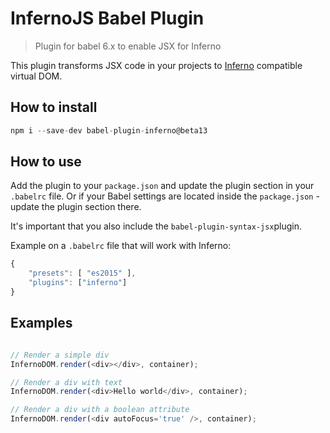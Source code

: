 # InfernoJS Babel Plugin

> Plugin for babel 6.x to enable JSX for Inferno

This plugin transforms JSX code in your projects to [Inferno](https://github.com/trueadm/inferno) compatible virtual DOM. 

## How to install

```js
npm i --save-dev babel-plugin-inferno@beta13

```

## How to use

Add the plugin to your `package.json` and update the plugin section in your `.babelrc` file. Or if your Babel settings are located inside the `package.json` - update the plugin section there.

It's important that you also include the `babel-plugin-syntax-jsx`plugin.

Example on a `.babelrc` file that will work with Inferno:


```js
{   
    "presets": [ "es2015" ],
    "plugins": ["inferno"]
}
```

## Examples    

```js

// Render a simple div
InfernoDOM.render(<div></div>, container); 

// Render a div with text
InfernoDOM.render(<div>Hello world</div>, container); 

// Render a div with a boolean attribute
InfernoDOM.render(<div autoFocus='true' />, container);

```
